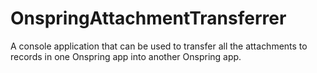 # OnspringAttachmentTransferrer

A console application that can be used to transfer all the attachments to records in one Onspring app into another Onspring app.

